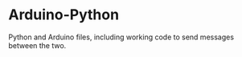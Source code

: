 Arduino-Python
==============

Python and Arduino files, including working code to send messages between the two.
